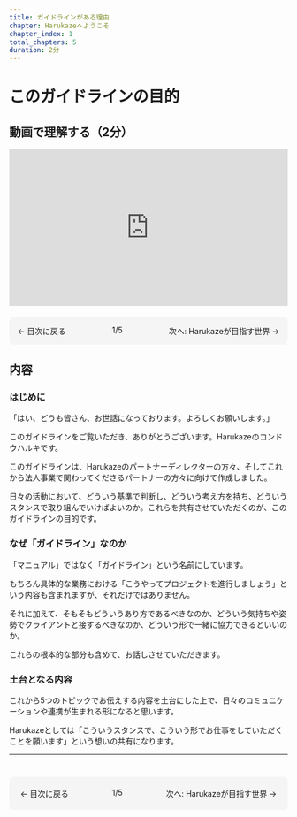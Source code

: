 ```yaml
---
title: ガイドラインがある理由
chapter: Harukazeへようこそ
chapter_index: 1
total_chapters: 5
duration: 2分
---
```


# このガイドラインの目的

## 動画で理解する（2分）

<div style="position: relative; padding-bottom: 56.25%; height: 0;"><iframe src="https://www.loom.com/embed/180ad49b27294377b51705a458f512e0?sid=de799124-bc73-4a4d-b69f-d21e979bbf0e" frameborder="0" webkitallowfullscreen mozallowfullscreen allowfullscreen style="position: absolute; top: 0; left: 0; width: 100%; height: 100%;"></iframe></div>

<div style="display: flex; justify-content: space-between; margin-top: 20px; margin-bottom: 20px; padding: 15px; background: #f5f5f5; border-radius: 8px;">
  <a href="index.html" style="text-decoration: none;">← 目次に戻る</a>
  <span>1/5</span>
  <a href="vision.html" style="text-decoration: none;">次へ: Harukazeが目指す世界 →</a>
</div>

## 内容

### はじめに

「はい、どうも皆さん、お世話になっております。よろしくお願いします。」

このガイドラインをご覧いただき、ありがとうございます。Harukazeのコンドウハルキです。

このガイドラインは、Harukazeのパートナーディレクターの方々、そしてこれから法人事業で関わってくださるパートナーの方々に向けて作成しました。

日々の活動において、どういう基準で判断し、どういう考え方を持ち、どういうスタンスで取り組んでいけばよいのか。これらを共有させていただくのが、このガイドラインの目的です。

### なぜ「ガイドライン」なのか

「マニュアル」ではなく「ガイドライン」という名前にしています。

もちろん具体的な業務における「こうやってプロジェクトを進行しましょう」という内容も含まれますが、それだけではありません。

それに加えて、そもそもどういうあり方であるべきなのか、どういう気持ちや姿勢でクライアントと接するべきなのか、どういう形で一緒に協力できるといいのか。

これらの根本的な部分も含めて、お話しさせていただきます。

### 土台となる内容

これから5つのトピックでお伝えする内容を土台にした上で、日々のコミュニケーションや連携が生まれる形になると思います。

Harukazeとしては「こういうスタンスで、こういう形でお仕事をしていただくことを願います」という想いの共有になります。

---

<div style="display: flex; justify-content: space-between; margin-top: 40px; padding: 20px; background: #f5f5f5; border-radius: 8px;">
  <a href="index.html" style="text-decoration: none;">← 目次に戻る</a>
  <span>1/5</span>
  <a href="vision.html" style="text-decoration: none;">次へ: Harukazeが目指す世界 →</a>
</div>